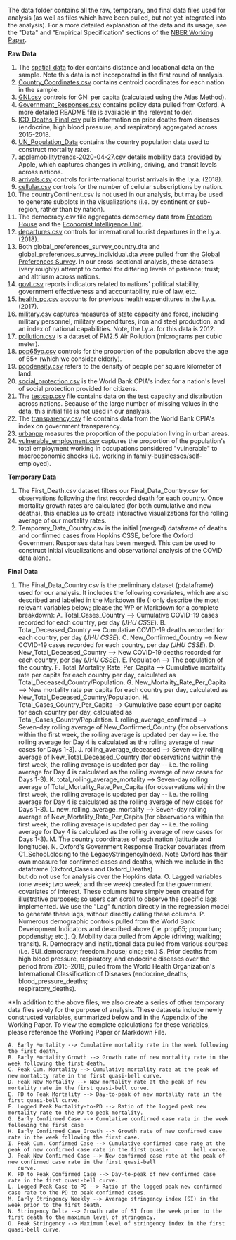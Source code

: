 The data folder contains all the raw, temporary, and final data files used for analysis (as well as files which have been pulled, but not yet integrated into the analysis). For a more detailed explanation of the data and its usage, see the "Data" and "Empirical Specification" sections of the [NBER Working Paper](https://www.nber.org/papers/w27185).

**Raw Data**

1. The [spatial_data](http://www.cepii.fr/cepii/en/bdd_modele/bdd.asp) folder contains distance and locational data on the sample. Note this data is not incorporated in the first round of analysis.
2. [Country_Coordinates.csv](https://developers.google.com/public-data/docs/canonical/countries_csv) contains centroid coordinates for each nation in the sample.
3. [GNI.csv](https://data.worldbank.org/indicator/NY.GNP.PCAP.CD?view=chart) controls for GNI per capita (calculated using the Atlas Method).
4. [Government_Responses.csv](https://www.bsg.ox.ac.uk/research/research-projects/coronavirus-government-response-tracker) contains policy data pulled from Oxford. A more detailed README file is available in the relevant folder.
5. [ICD_Deaths_Final.csv](https://www.who.int/classifications/icd/icdonlineversions/en/) pulls information on prior deaths from diseases (endocrine, high blood pressure, and respiratory) aggregated across 2015-2018.
6. [UN_Population_Data](https://population.un.org/wpp/Download/Standard/Population/) contains the country population data used to construct mortality rates.
7. [applemobilitytrends-2020-04-27.csv](https://www.apple.com/covid19/mobility) details mobility data provided by Apple, which captures changes in walking, driving, and transit levels across nations.
8. [arrivals.csv](https://data.worldbank.org/indicator/ST.INT.ARVL) controls for international tourist arrivals in the l.y.a. (2018).
9. [cellular.csv](https://data.worldbank.org/indicator/IT.CEL.SETS.P2?start=1960) controls for the number of cellular subscriptions by nation.
10. The countryContinent.csv is not used in our analysis, but may be used to generate subplots in the visualizations (i.e. by continent or sub-region, rather than by nation).
11. The democracy.csv file aggregates democracy data from [Freedom House](https://freedomhouse.org/countries/freedom-world/scores) and the [Economist Intelligence Unit](https://www.eiu.com/topic/democracy-index?&zid=democracyindex2019&utm_source=blog&utm_medium=blog&utm_name=democracyindex2019&utm_term=democracyindex2019&utm_content=top_link).
12. [departures.csv](https://data.worldbank.org/indicator/ST.INT.DPRT) controls for international tourist departures in the l.y.a. (2018).
13. Both global_preferences_survey_country.dta and global_preferences_survey_individual.dta were pulled from the [Global Preferences Survey](https://www.briq-institute.org/global-preferences/downloads). In our cross-sectional analysis, these datasets (very roughly) attempt to control for differing levels of patience; trust; and altriusm across nations.
14. [govt.csv](https://info.worldbank.org/governance/wgi/Home/Documents) reports indicators related to nations' political stability, government effectiveness and accountability, rule of law, etc.
15. [health_pc.csv](https://data.worldbank.org/indicator/SH.XPD.CHEX.PC.CD?view=chart) accounts for previous health expenditures in the l.y.a. (2017).
16. [military.csv](https://correlatesofwar.org/data-sets/national-material-capabilities) captures measures of state capacity and force, including military personnel, military expenditures, iron and steel production, and an index of national capabilities. Note, the l.y.a. for this data is 2012.
17. [pollution.csv](https://data.worldbank.org/indicator/EN.ATM.PM25.MC.M3?view=chart) is a dataset of PM2.5 Air Pollution (micrograms per cubic meter).
18. [pop65yo.csv](https://data.worldbank.org/indicator/SP.POP.65UP.TO.ZS) controls for the proportion of the population above the age of 65+ (which we consider elderly).
19. [popdensity.csv](https://data.worldbank.org/indicator/EN.POP.DNST) refers to the density of people per square kilometer of land.
20. [social_protection.csv](https://data.worldbank.org/indicator/IQ.CPA.PROT.XQ?view=chart) is the World Bank CPIA's index for a nation's level of social protection provided for citizens.
21. The [testcap.csv](https://raw.githubusercontent.com/owid/covid-19-data/master/public/data/testing/covid-testing-all-observations.csv) file contains data on the test capacity and distribution across nations. Because of the large number of missing values in the data, this initial file is not used in our analysis.
22. The [transparency.csv](https://data.worldbank.org/indicator/IQ.CPA.TRAN.XQ) file contains data from the World Bank CPIA's index on government transparency.
23. [urbanpp](https://data.worldbank.org/indicator/SP.URB.TOTL.in.zs) measures the proportion of the population living in urban areas.
24. [vulnerable_employment.csv](https://data.worldbank.org/indicator/SL.EMP.VULN.ZS?view=chart) captures the proportion of the population's total employment working in occupations considered "vulnerable" to macroeconomic shocks (i.e. working in family-businesses/self-employed).

**Temporary Data**
1. The First_Death.csv dataset filters our Final_Data_Country.csv for observations following the first recorded death for each country. Once mortality growth rates are calculated (for both cumulative and new deaths), this enables us to create interactive visualizations for the rolling average of our mortality rates.
2. Temporary_Data_Country.csv is the initial (merged) dataframe of deaths and confirmed cases from Hopkins CSSE, before the Oxford Government Responses data has been merged. This can be used to construct initial visualizations and observational analysis of the COVID data alone.

**Final Data**

1. The Final_Data_Country.csv is the preliminary dataset (pdataframe) used for our analysis. It includes the following covariates, which are also described and labelled in the Markdown file (I only describe the most relevant variables below; please the WP or Markdown for a complete breakdown):
    A. Total_Cases_Country --> Cumulative COVID-19 cases recorded for each country, per day (*JHU CSSE*).
    B. Total_Deceased_Country --> Cumulative COVID-19 deaths recorded for each country, per day (*JHU CSSE*).
    C. New_Confirmed_Country --> New COVID-19 cases recorded for each country, per day (*JHU CSSE*).
    D. New_Total_Deceased_Country --> New COVID-19 deaths recorded for each country, per day (*JHU CSSE*).
    E. Population --> The population of the country.
    F. Total_Mortality_Rate_Per_Capita --> Cumulative mortality rate per capita for each country per day, calculated as    
       Total_Deceased_Country/Population.
    G. New_Mortality_Rate_Per_Capita --> New mortality rate per capita for each country per day, calculated as    
       New_Total_Deceased_Country/Population.
    H. Total_Cases_Country_Per_Capita --> Cumulative case count per capita for each country per day, calculated as      
       Total_Cases_Country/Population.
    I. rolling_average_confirmed --> Seven-day rolling average of New_Confirmed_Country (for observations within the first 
       week, the rolling average is updated per day -- i.e. the rolling average for Day 4 is calculated as the rolling average 
       of new cases for Days 1-3).
    J. rolling_average_deceased --> Seven-day rolling average of New_Total_Deceased_Country (for observations within the first 
       week, the rolling average is updated per day -- i.e. the rolling average for Day 4 is calculated as the rolling average 
       of new cases for Days 1-3).
    K. total_rolling_average_mortality --> Seven-day rolling average of Total_Mortality_Rate_Per_Capita (for observations
       within the first week, the rolling average is updated per day -- i.e. the rolling average for Day 4 is calculated as          the rolling average of new cases for Days 1-3).
    L. new_rolling_average_mortality --> Seven-day rolling average of New_Mortality_Rate_Per_Capita (for observations
       within the first week, the rolling average is updated per day -- i.e. the rolling average for Day 4 is calculated as          the rolling average of new cases for Days 1-3).
    M. The country coordinates of each nation (latitude and longitude).
    N. Oxford's Government Response Tracker covariates (from C1_School.closing to the LegacyStringencyIndex). Note Oxford has 
       their own measure for confirmed cases and deaths, which we include in the dataframe (Oxford_Cases and Oxford_Deaths)   
       but do not use for analysis over the Hopkins data.
    O. Lagged variables (one week; two week; and three week) created for the government covariates of interest. These columns 
       have simply been created for illustrative purposes; so users can scroll to observe the specific lags implemented. We          use the "Lag" function directly in the regression model to generate these lags, without directly calling these columns.
    P. Numerous demographic controls pulled from the World Bank Development Indicators and described above (i.e. prop65; 
       propurban; popdensity; etc.).
    Q. Mobility data pulled from Apple (driving; walking; transit).
    R. Democracy and institutional data pulled from various sources (i.e. EUI_democracy; freedom_house; cinc; etc.)
    S. Prior deaths from high blood pressure, respiratory, and endocrine diseases over the period from 2015-2018, pulled from 
       the World Health Organization's International Classification of Diseases (endocrine_deaths; blood_pressure_deaths;     
       respiratory_deaths).
      
**In addition to the above files, we also create a series of other temporary data files solely for the purpose of analysis. These datasets include newly constructed variables, summarized below and in the Appendix of the Working Paper. To view the complete calculations for these variables, please reference the Working Paper or Markdown File.

    A. Early Mortality --> Cumulative mortality rate in the week following the first death.
    B. Early Mortality Growth --> Growth rate of new mortality rate in the week following the first death.
    C. Peak Cum. Mortality --> Cumulative mortality rate at the peak of new mortality rate in the first quasi-bell curve.
    D. Peak New Mortality --> New mortality rate at the peak of new mortality rate in the first quasi-bell curve.
    E. PD to Peak Mortality --> Day-to-peak of new mortality rate in the first quasi-bell curve.
    F. Logged Peak Mortality-to-PD --> Ratio of the logged peak new mortality rate to the PD to peak mortality.
    G. Early Confirmed Case --> Cumulative confirmed case rate in the week following the first case
    H. Early Confirmed Case Growth --> Growth rate of new confirmed case rate in the week following the first case.
    I. Peak Cum. Confirmed Case --> Cumulative confirmed case rate at the peak of new confirmed case rate in the first quasi-        bell curve.
    J. Peak New Confirmed Case --> New confirmed case rate at the peak of new confirmed case rate in the first quasi-bell 
       curve.
    K. PD to Peak Confirmed Case --> Day-to-peak of new confirmed case rate in the first quasi-bell curve.
    L. Logged Peak Case-to-PD --> Ratio of the logged peak new confirmed case rate to the PD to peak confirmed cases.
    M. Early Stringency Weekly --> Average stringency index (SI) in the week prior to the first death.
    N. Stringency Delta --> Growth rate of SI from the week prior to the first death to the maximum level of stringency.
    O. Peak Stringency --> Maximum level of stringency index in the first quasi-bell curve.
